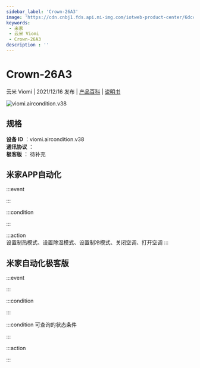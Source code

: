 ```yaml
---
sidebar_label: 'Crown-26A3'
image: 'https://cdn.cnbj1.fds.api.mi-img.com/iotweb-product-center/6dcc6092d49080de7f6716bc191f8997_1634897062734.png?GalaxyAccessKeyId=AKVGLQWBOVIRQ3XLEW&Expires=9223372036854775807&Signature=QOC40J/7DGk9fJpaky84TGGf3E4='
keywords: 
 - 米家
 - 云米 Viomi
 - Crown-26A3
description : ''
---
```

# Crown-26A3

云米 Viomi | 2021/12/16 发布 | [产品百科](https://home.mi.com/webapp/content/baike/product/index.html?model=viomi.aircondition.v38/) | [说明书](https://home.mi.com/views/introduction.html?model=viomi.aircondition.v38&region=cn)

![viomi.aircondition.v38](https://cdn.cnbj1.fds.api.mi-img.com/iotweb-product-center/6dcc6092d49080de7f6716bc191f8997_1634897062734.png?GalaxyAccessKeyId=AKVGLQWBOVIRQ3XLEW&Expires=9223372036854775807&Signature=QOC40J/7DGk9fJpaky84TGGf3E4=)

## 规格  
> 
**设备 ID** ：viomi.aircondition.v38  
**通讯协议** ：  
**极客版**  ： 待补充 


## 米家APP自动化  

:::event  

:::

:::condition  

:::

:::action   
设置制热模式、设置除湿模式、设置制冷模式、关闭空调、打开空调
:::

## 米家自动化极客版  

:::event  

:::

:::condition  

:::

:::condition 可查询的状态条件  

:::

:::action  

:::

        
